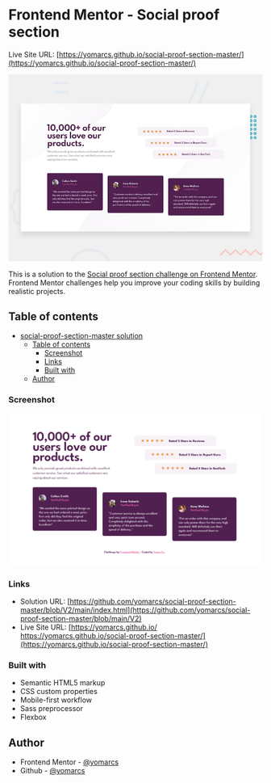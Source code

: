 # Frontend Mentor - Social proof section

Live Site URL: [https://yomarcs.github.io/social-proof-section-master/](https://yomarcs.github.io/social-proof-section-master/)

![Design preview for the Social proof section coding challenge](./design/desktop-preview.jpg)

This is a solution to the [Social proof section challenge on Frontend Mentor](https://www.frontendmentor.io/challenges/social-proof-section-6e0qTv_bA). Frontend Mentor challenges help you improve your coding skills by building realistic projects. 

## Table of contents

- [social-proof-section-master solution](#social-proof-section-master-solution)
  - [Table of contents](#table-of-contents)
    - [Screenshot](#screenshot)
    - [Links](#links)
    - [Built with](#built-with)
  - [Author](#author)

### Screenshot

![social-proof-section-master solution](./design/screenshot-solution.png)

### Links

- Solution URL: [https://github.com/yomarcs/social-proof-section-master/blob/V2/main/index.html](https://github.com/yomarcs/social-proof-section-master/blob/main/V2)
- Live Site URL: [https://yomarcs.github.io/ https://yomarcs.github.io/social-proof-section-master/](https://yomarcs.github.io/social-proof-section-master/)

### Built with

- Semantic HTML5 markup
- CSS custom properties
- Mobile-first workflow
- Sass preprocessor
- Flexbox

## Author

- Frontend Mentor - [@yomarcs](https://www.frontendmentor.io/profile/yomarcs)
- Github - [@yomarcs](https://github.com/yomarcs)
